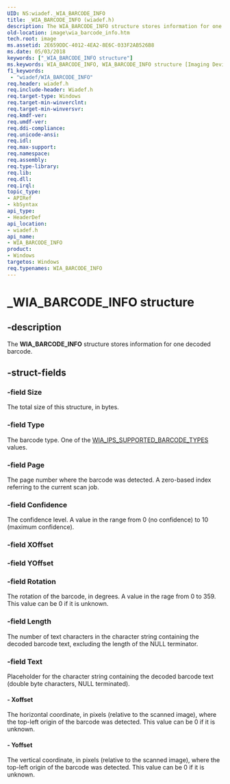 ```yaml
---
UID: NS:wiadef._WIA_BARCODE_INFO
title: _WIA_BARCODE_INFO (wiadef.h)
description: The WIA_BARCODE_INFO structure stores information for one decoded barcode.
old-location: image\wia_barcode_info.htm
tech.root: image
ms.assetid: 2E659DDC-4012-4EA2-8E6C-033F2AB526B8
ms.date: 05/03/2018
keywords: ["_WIA_BARCODE_INFO structure"]
ms.keywords: WIA_BARCODE_INFO, WIA_BARCODE_INFO structure [Imaging Devices], _WIA_BARCODE_INFO, image.wia_barcode_info, wiadef/WIA_BARCODE_INFO
f1_keywords:
 - "wiadef/WIA_BARCODE_INFO"
req.header: wiadef.h
req.include-header: Wiadef.h
req.target-type: Windows
req.target-min-winverclnt: 
req.target-min-winversvr: 
req.kmdf-ver: 
req.umdf-ver: 
req.ddi-compliance: 
req.unicode-ansi: 
req.idl: 
req.max-support: 
req.namespace: 
req.assembly: 
req.type-library: 
req.lib: 
req.dll: 
req.irql: 
topic_type:
- APIRef
- kbSyntax
api_type:
- HeaderDef
api_location:
- wiadef.h
api_name:
- WIA_BARCODE_INFO
product:
- Windows
targetos: Windows
req.typenames: WIA_BARCODE_INFO
---
```


# _WIA_BARCODE_INFO structure


## -description


The <b>WIA_BARCODE_INFO</b> structure stores information for one decoded barcode.


## -struct-fields




### -field Size

The total size of this structure, in bytes.


### -field Type

The barcode type. One of the <a href="https://docs.microsoft.com/windows-hardware/drivers/image/wia-ips-supported-barcode-types">WIA_IPS_SUPPORTED_BARCODE_TYPES</a> values.


### -field Page

The page number where the barcode was detected. A zero-based index referring to the current scan job.


### -field Confidence

The confidence level. A value in the range from 0 (no confidence) to 10 (maximum confidence).


### -field XOffset

 


### -field YOffset

 


### -field Rotation

The rotation of the barcode, in degrees. A value in the rage from 0 to 359. This value can be 0 if it is unknown.


### -field Length

The number of text characters in the character string containing the decoded barcode text, excluding the length of the NULL terminator.


### -field Text

Placeholder for the character string containing the decoded barcode text (double byte characters, NULL terminated).


#### - Xoffset

The horizontal coordinate, in pixels (relative to the scanned image), where the top-left origin of the barcode was detected. This value can be 0 if it is unknown.


#### - Yoffset

The vertical coordinate, in pixels (relative to the scanned image), where the top-left origin of the barcode was detected. This value can be 0 if it is unknown.


